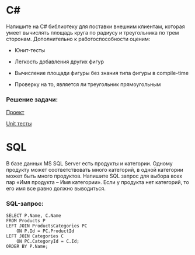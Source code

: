 # C#
Напишите на C# библиотеку для поставки внешним клиентам, которая умеет вычислять площадь круга по радиусу и треугольника по трем сторонам. Дополнительно к работоспособности оценим:

- Юнит-тесты

- Легкость добавления других фигур

- Вычисление площади фигуры без знания типа фигуры в compile-time

- Проверку на то, является ли треугольник прямоугольным

### Решение задачи:

[Проект](https://github.com/Shpula/TestTask)

[Unit тесты](https://github.com/Shpula/TestTask/tree/master/Tests)

# SQL
В базе данных MS SQL Server есть продукты и категории. Одному продукту может соответствовать много категорий, в одной категории может быть много продуктов. Напишите SQL запрос для выбора всех пар «Имя продукта – Имя категории». Если у продукта нет категорий, то его имя все равно должно выводиться.

### SQL-запрос:
```
SELECT P.Name, C.Name
FROM Products P
LEFT JOIN ProductsCategories PC
	ON P.Id = PC.ProductId
LEFT JOIN Categories C
	ON PC.CategoryId = C.Id;
ORDER BY P.Name;
```
